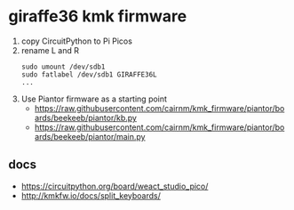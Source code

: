 # giraffe36 kmk firmware

1. copy CircuitPython to Pi Picos
2. rename L and R
    ```
    sudo umount /dev/sdb1
    sudo fatlabel /dev/sdb1 GIRAFFE36L
    ...
    ```
3. Use Piantor firmware as a starting point
    - https://raw.githubusercontent.com/cairnm/kmk_firmware/piantor/boards/beekeeb/piantor/kb.py
    - https://raw.githubusercontent.com/cairnm/kmk_firmware/piantor/boards/beekeeb/piantor/main.py 


## docs

- https://circuitpython.org/board/weact_studio_pico/
- http://kmkfw.io/docs/split_keyboards/
